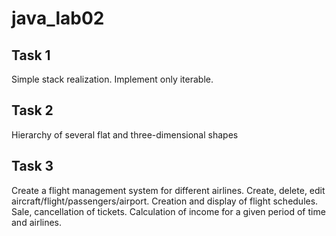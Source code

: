 # java_lab02
## Task 1
 Simple stack realization. Implement only iterable.
## Task 2
 Hierarchy of several flat and three-dimensional shapes
## Task 3
 Create a flight management system for different airlines.
 Create, delete, edit aircraft/flight/passengers/airport. 
 Creation and display of flight schedules. 
 Sale, cancellation of tickets. 
 Calculation of income for a given period
 of time and airlines.   
